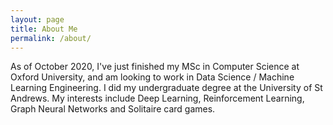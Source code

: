 ```yaml
---
layout: page
title: About Me
permalink: /about/
---
```


As of October 2020, I've just finished my MSc in Computer Science at Oxford
University, and am looking to work in Data Science / Machine Learning
Engineering. I did my undergraduate degree at the University of St Andrews. My
interests include Deep Learning, Reinforcement Learning, Graph Neural Networks
and Solitaire card games.
